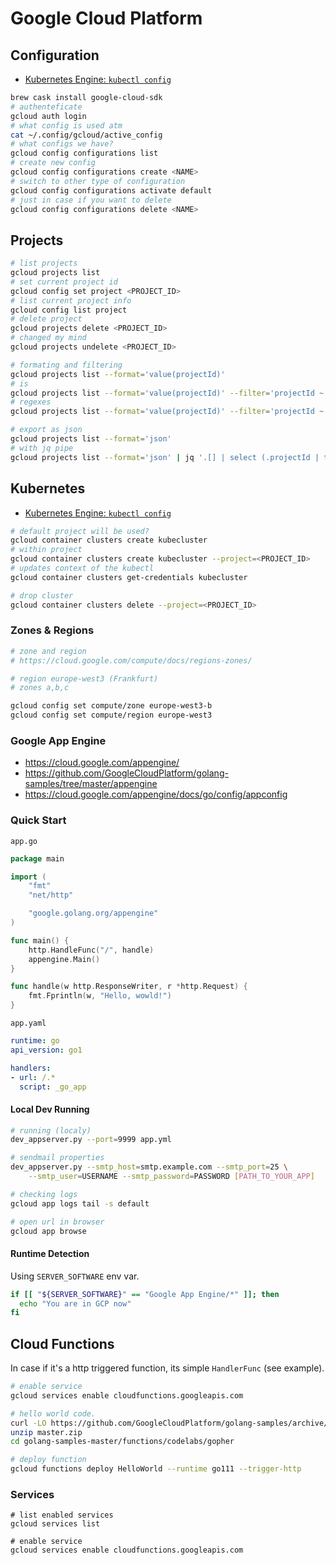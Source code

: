 # Google Cloud Platform

## Configuration

  * [Kubernetes Engine: `kubectl config`](https://medium.com/google-cloud/b6270d2b656c)

```bash
brew cask install google-cloud-sdk
# authenteficate
gcloud auth login
# what config is used atm
cat ~/.config/gcloud/active_config
# what configs we have?
gcloud config configurations list
# create new config
gcloud config configurations create <NAME>
# switch to other type of configuration
gcloud config configurations activate default
# just in case if you want to delete
gcloud config configurations delete <NAME>
```


## Projects

```bash
# list projects
gcloud projects list
# set current project id
gcloud config set project <PROJECT_ID>
# list current project info
gcloud config list project
# delete project
gcloud projects delete <PROJECT_ID>
# changed my mind
gcloud projects undelete <PROJECT_ID>

# formating and filtering
gcloud projects list --format='value(projectId)'
# is
gcloud projects list --format='value(projectId)' --filter='projectId ~ go-app-eng'
# regexes
gcloud projects list --format='value(projectId)' --filter='projectId ~ go-app-eng'

# export as json
gcloud projects list --format='json'
# with jq pipe
gcloud projects list --format='json' | jq '.[] | select (.projectId | test("go") ) | .projectId '
```


## Kubernetes

  * [Kubernetes Engine: `kubectl config`](https://medium.com/google-cloud/b6270d2b656c)

```bash
# default project will be used?
gcloud container clusters create kubecluster
# within project
gcloud container clusters create kubecluster --project=<PROJECT_ID>
# updates context of the kubectl
gcloud container clusters get-credentials kubecluster

# drop cluster
gcloud container clusters delete --project=<PROJECT_ID>

```

### Zones & Regions

```bash
# zone and region
# https://cloud.google.com/compute/docs/regions-zones/

# region europe-west3 (Frankfurt)
# zones a,b,c

gcloud config set compute/zone europe-west3-b
gcloud config set compute/region europe-west3
```

### Google App Engine

 - https://cloud.google.com/appengine/
 - https://github.com/GoogleCloudPlatform/golang-samples/tree/master/appengine
 - https://cloud.google.com/appengine/docs/go/config/appconfig


### Quick Start

`app.go`

```go
package main

import (
	"fmt"
	"net/http"

	"google.golang.org/appengine"
)

func main() {
	http.HandleFunc("/", handle)
	appengine.Main()
}

func handle(w http.ResponseWriter, r *http.Request) {
	fmt.Fprintln(w, "Hello, wowld!")
}
```


`app.yaml`
```yaml
runtime: go
api_version: go1

handlers:
- url: /.*
  script: _go_app

```



#### Local Dev Running
```bash
# running (localy)
dev_appserver.py --port=9999 app.yml

# sendmail properties
dev_appserver.py --smtp_host=smtp.example.com --smtp_port=25 \
    --smtp_user=USERNAME --smtp_password=PASSWORD [PATH_TO_YOUR_APP]

# checking logs
gcloud app logs tail -s default

# open url in browser
gcloud app browse
```



#### Runtime Detection

Using `SERVER_SOFTWARE` env var.

```bash
if [[ "${SERVER_SOFTWARE}" == "Google App Engine/*" ]]; then
  echo "You are in GCP now"
fi
```


## Cloud Functions

In case if it's a http triggered function, its simple `HandlerFunc` (see example).

```bash
# enable service
gcloud services enable cloudfunctions.googleapis.com

# hello world code.
curl -LO https://github.com/GoogleCloudPlatform/golang-samples/archive/master.zip
unzip master.zip
cd golang-samples-master/functions/codelabs/gopher

# deploy function
gcloud functions deploy HelloWorld --runtime go111 --trigger-http
```


### Services

```
# list enabled services
gcloud services list

# enable service
gcloud services enable cloudfunctions.googleapis.com
```
